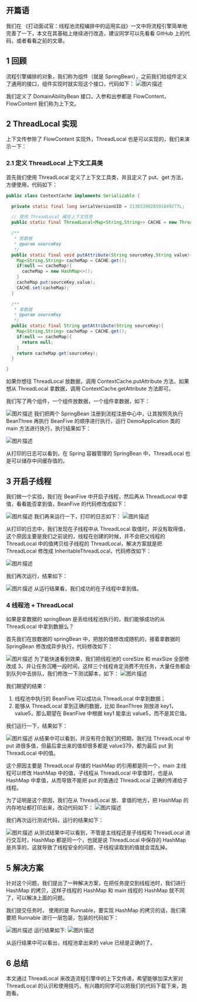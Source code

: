 ## 开篇语

我们在 《打动面试官：线程池流程编排中的运用实战》一文中将流程引擎简单地完善了一下，本文在其基础上继续进行改造，建议同学可以先看看 GitHub 上的代码，或者看看之前的文章。



## 1 回顾

流程引擎编排的对象，我们称为组件（就是 SpringBean），之前我们给组件定义了通用的接口，组件实现时就实现这个接口，代码如下：
![图片描述](http://img.mukewang.com/5dd603980001289a16401246.png)

我们定义了 DomainAbilityBean 接口，入参和出参都是 FlowContent，FlowContent 我们称为上下文。



## 2 ThreadLocal 实现

上下文传参除了 FlowContent 实现外，ThreadLocal 也是可以实现的，我们来演示一下：



### 2.1 定义 ThreadLocal 上下文工具类

首先我们使用 ThreadLocal 定义了上下文工具类，并且定义了 put、get 方法，方便使用，代码如下：

```java
public class ContextCache implements Serializable {

  private static final long serialVersionUID = 2136539028591849277L;

  // 使用 ThreadLocal 缓存上下文信息
  public static final ThreadLocal<Map<String,String>> CACHE = new ThreadLocal<>();

  /**
   * 放数据
   * @param sourceKey
   */
  public static final void putAttribute(String sourceKey,String value){
    Map<String,String> cacheMap = CACHE.get();
    if(null == cacheMap){
      cacheMap = new HashMap<>();
    }
    cacheMap.put(sourceKey,value);
    CACHE.set(cacheMap);
  }

  /**
   * 拿数据
   * @param sourceKey
   */
  public static final String getAttribute(String sourceKey){
    Map<String,String> cacheMap = CACHE.get();
    if(null == cacheMap){
      return null;
    }
    return cacheMap.get(sourceKey);
  }

}
```

如果你想往 ThreadLocal 放数据，调用 ContextCache.putAttribute 方法，如果想从 ThreadLocal 拿数据，调用 ContextCache.getAttribute 方法即可。

我们写了两个组件，一个组件放数据，一个组件拿数据，如下：

![图片描述](http://img.mukewang.com/5dd6037500016aa914521260.png)
我们把两个 SpringBean 注册到流程注册中心中，让其按照先执行 BeanThree 再执行 BeanFive 的顺序进行执行，运行 DemoApplication 类的 main 方法进行执行，执行结果如下：

![图片描述](http://img.mukewang.com/5dd6033f0001448417820228.png)

从打印的日志可以看到，在 Spring 容器管理的 SpringBean 中，ThreadLocal 也是可以储存中间缓存值的。



## 3 开启子线程

我们做一个实验，我们在 BeanFive 中开启子线程，然后再从 ThreadLocal 中拿值，看看能否拿到值，BeanFive 的代码修改成如下：

![图片描述](http://img.mukewang.com/5dd6031e000120b717060666.png)
我们再来运行一下，打印的日志如下：
![图片描述](http://img.mukewang.com/5dd602f60001501620040500.png)

从打印的日志中，我们发现在子线程中从 ThreadLocal 取值时，并没有取得值，这个原因主要是我们之前说的，线程在创建的时候，并不会把父线程的 ThreadLocal 中的值拷贝给子线程的 ThreadLocal，解决方案就是把 ThreadLocal 修改成 InheritableThreadLocal，代码修改如下：

![图片描述](http://img.mukewang.com/5dd602b800013f6f20360392.png)

我们再次运行，结果如下：

![图片描述](http://img.mukewang.com/5dd602950001394415020216.png)
从运行结果看，我们成功的在子线程中拿到值。



### 4 线程池 + ThreadLocal

如果是拿数据的 springBean 是丢给线程池执行的，我们能够成功的从 ThreadLocal 中拿到数据么？

首先我们在放数据的 springBean 中，把放的值修改成随机的，接着拿数据的 SpringBean 修改成异步执行，代码修改如下：

![图片描述](http://img.mukewang.com/5dd6026f0001812a19221304.png)
为了能快速看到效果，我们把线程池的 coreSize 和 maxSize 全部修改成 3，并让任务沉睡一段时间，这样三个线程肯定消费不完任务，大量任务都会到队列中去排队，我们修改一下测试脚本，如下：
![图片描述](http://img.mukewang.com/5dd602380001a82413940340.png)

我们期望的结果：

1. 线程池中执行的 BeanFive 可以成功从 ThreadLocal 中拿到数据；
2. 能够从 ThreadLocal 拿到正确的数据，比如 BeanThree 刚放进 key1，value5，那么期望在 BeanFive 中根据 key1 能拿出 value5，而不是其它值。

我们运行一下，结果如下：

![图片描述](http://img.mukewang.com/5dd6021f00010d9a20260874.png)
从结果中可以看到，并没有符合我们的预期，我们往 ThreadLocal 中 put 进很多值，但最后拿出来的值却很多都是 value379，都为最后 put 到 ThreadLocal 中的值。

这个原因主要是 ThreadLocal 存储的 HashMap 的引用都是同一个，main 主线程可以修改 HashMap 中的值，子线程从 ThreadLocal 中拿值时，也是从 HashMap 中拿值，从而导致不能把 put 的值通过 ThreadLocal 正确的传递给子线程。

为了证明是这个原因，我们在从 ThreadLocal 放、拿值的地方，把 HashMap 的内存地址都打印出来，改动代码如下：
![图片描述](http://img.mukewang.com/5dd601ed00012b0118101350.png)

我们再次运行测试代码，运行的结果如下：

![图片描述](http://img.mukewang.com/5dd601cf0001c0bd10150820.png)
从测试结果中可以看到，不管是主线程还是子线程和 ThreadLocal 进行交互时，HashMap 都是同一个，也就是说 ThreadLocal 中保存的 HashMap 是共享的，这就导致了线程安全的问题，子线程读取到的值就会混乱掉。



## 5 解决方案

针对这个问题，我们提出了一种解决方案，在把任务提交到线程池时，我们进行 HashMap 的拷贝，这样子线程的 HashMap 和 main 线程的 HashMap 就不同了，可以解决上面的问题。

我们提交任务时， 使用的是 Runnable，要实现 HashMap 的拷贝的话，我们需要把 Runnable 进行一层包装，包装的代码如下：

![图片描述](http://img.mukewang.com/5dd601610001af8b08020916.png)
运行结果如下:
![图片描述](http://img.mukewang.com/5dd6013f0001763b09370823.png)

从运行结果中可以看出，线程池拿出来的 value 已经是正确的了。



## 6 总结

本文通过 ThreadLocal 来改造流程引擎中的上下文传递，希望能够加深大家对 ThreadLocal 的认识和使用技巧，有兴趣的同学可以把我们的代码下载下来，跑跑看。
